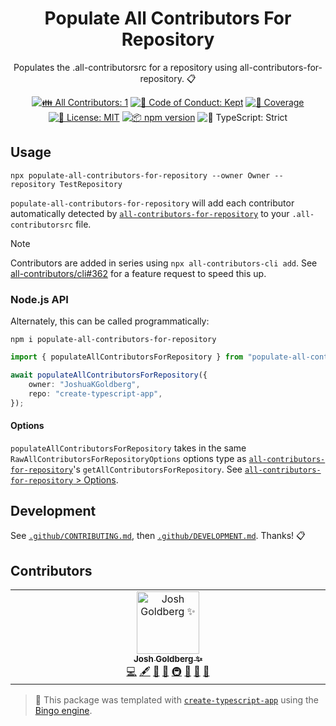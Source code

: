 <h1 align="center">Populate All Contributors For Repository</h1>

<p align="center">
	Populates the .all-contributorsrc for a repository using all-contributors-for-repository.
	📋
</p>

<p align="center">
	<!-- prettier-ignore-start -->
	<!-- ALL-CONTRIBUTORS-BADGE:START - Do not remove or modify this section -->
	<a href="#contributors" target="_blank"><img alt="👪 All Contributors: 1" src="https://img.shields.io/badge/%F0%9F%91%AA_all_contributors-1-21bb42.svg" /></a>
<!-- ALL-CONTRIBUTORS-BADGE:END -->
	<!-- prettier-ignore-end -->
	<a href="https://github.com/JoshuaKGoldberg/generate-all-contributors-for-repository/blob/main/.github/CODE_OF_CONDUCT.md" target="_blank"><img alt="🤝 Code of Conduct: Kept" src="https://img.shields.io/badge/%F0%9F%A4%9D_code_of_conduct-kept-21bb42" /></a>
	<a href="https://codecov.io/gh/JoshuaKGoldberg/generate-all-contributors-for-repository" target="_blank"><img alt="🧪 Coverage" src="https://img.shields.io/codecov/c/github/JoshuaKGoldberg/generate-all-contributors-for-repository?label=%F0%9F%A7%AA%20coverage" /></a>
	<a href="https://github.com/JoshuaKGoldberg/generate-all-contributors-for-repository/blob/main/LICENSE.md" target="_blank"><img alt="📝 License: MIT" src="https://img.shields.io/badge/%F0%9F%93%9D_license-MIT-21bb42.svg" /></a>
	<a href="http://npmjs.com/package/generate-all-contributors-for-repository" target="_blank"><img alt="📦 npm version" src="https://img.shields.io/npm/v/generate-all-contributors-for-repository?color=21bb42&label=%F0%9F%93%A6%20npm" /></a>
	<img alt="💪 TypeScript: Strict" src="https://img.shields.io/badge/%F0%9F%92%AA_typescript-strict-21bb42.svg" />
</p>

## Usage

```shell
npx populate-all-contributors-for-repository --owner Owner --repository TestRepository
```

`populate-all-contributors-for-repository` will add each contributor automatically detected by [`all-contributors-for-repository`](https://github.com/JoshuaKGoldberg/all-contributors-for-repository) to your `.all-contributorsrc` file.

> [!NOTE]
> Contributors are added in series using `npx all-contributors-cli add`.
> See [all-contributors/cli#362](https://github.com/all-contributors/cli/issues/362) for a feature request to speed this up.

### Node.js API

Alternately, this can be called programmatically:

```shell
npm i populate-all-contributors-for-repository
```

```ts
import { populateAllContributorsForRepository } from "populate-all-contributors-for-repository";

await populateAllContributorsForRepository({
	owner: "JoshuaKGoldberg",
	repo: "create-typescript-app",
});
```

#### Options

`populateAllContributorsForRepository` takes in the same `RawAllContributorsForRepositoryOptions` options type as [`all-contributors-for-repository`](https://github.com/JoshuaKGoldberg/all-contributors-for-repository)'s `getAllContributorsForRepository`.
See [`all-contributors-for-repository` > Options](https://github.com/JoshuaKGoldberg/all-contributors-for-repository#options).

## Development

See [`.github/CONTRIBUTING.md`](./.github/CONTRIBUTING.md), then [`.github/DEVELOPMENT.md`](./.github/DEVELOPMENT.md).
Thanks! 📋

## Contributors

<!-- spellchecker: disable -->
<!-- ALL-CONTRIBUTORS-LIST:START - Do not remove or modify this section -->
<!-- prettier-ignore-start -->
<!-- markdownlint-disable -->
<table>
  <tbody>
    <tr>
      <td align="center" valign="top" width="14.28%"><a href="http://www.joshuakgoldberg.com/"><img src="https://avatars.githubusercontent.com/u/3335181?v=4?s=100" width="100px;" alt="Josh Goldberg ✨"/><br /><sub><b>Josh Goldberg ✨</b></sub></a><br /><a href="https://github.com/JoshuaKGoldberg/generate-all-contributors-for-repository/commits?author=JoshuaKGoldberg" title="Code">💻</a> <a href="#content-JoshuaKGoldberg" title="Content">🖋</a> <a href="https://github.com/JoshuaKGoldberg/generate-all-contributors-for-repository/commits?author=JoshuaKGoldberg" title="Documentation">📖</a> <a href="#ideas-JoshuaKGoldberg" title="Ideas, Planning, & Feedback">🤔</a> <a href="#infra-JoshuaKGoldberg" title="Infrastructure (Hosting, Build-Tools, etc)">🚇</a> <a href="#maintenance-JoshuaKGoldberg" title="Maintenance">🚧</a> <a href="#projectManagement-JoshuaKGoldberg" title="Project Management">📆</a> <a href="#tool-JoshuaKGoldberg" title="Tools">🔧</a></td>
    </tr>
  </tbody>
</table>

<!-- markdownlint-restore -->
<!-- prettier-ignore-end -->

<!-- ALL-CONTRIBUTORS-LIST:END -->
<!-- spellchecker: enable -->

> 💝 This package was templated with [`create-typescript-app`](https://github.com/JoshuaKGoldberg/create-typescript-app) using the [Bingo engine](https://create.bingo).
